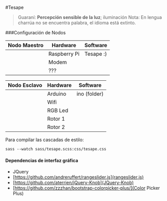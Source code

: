 #Tesape

> Guaraní: **Percepción sensible de la luz**; iluminación
> Nota: En lengua charrúa no se encuentra palabra, el idioma está extinto.

###Configuración de Nodos

| Nodo Maestro  | **Hardware**  | **Software**  |
|---------------|---------------|---------------|
|               | Raspberry Pi  | Tesape :)     |
|               | Modem         |               |
|               | ???           |               |


| Nodo Esclavo  | **Hardware**  | **Software**  |
|---------------|---------------|---------------|
|               | Arduino       | ino (folder)  |
|               | Wifi          |               |
|               | RGB Led       |               |
|               | Rotor 1       |               |
|               | Rotor 2       |               |


Para compilar las cascadas de estilo:

```
sass --watch sass/tesape.scss:css/tesape.css
```


#### Dependencias de interfaz gráfica
* JQuery
* [https://github.com/andreruffert/rangeslider.js](rangeslider.js) 
* [https://github.com/aterrien/jQuery-Knob](JQuery-Knob)
* [https://github.com/zzzhan/bootstrap-colorpicker-plus/](Color Picker Plus)
